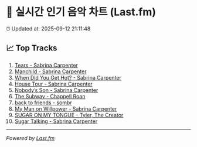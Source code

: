 # 🎵 실시간 인기 음악 차트 (Last.fm)

⏰ Updated at: 2025-09-12 21:11:48

## 📈 Top Tracks

1. [Tears - Sabrina Carpenter](https://www.last.fm/music/Sabrina+Carpenter/_/Tears)
2. [Manchild - Sabrina Carpenter](https://www.last.fm/music/Sabrina+Carpenter/_/Manchild)
3. [When Did You Get Hot? - Sabrina Carpenter](https://www.last.fm/music/Sabrina+Carpenter/_/When+Did+You+Get+Hot%3F)
4. [House Tour - Sabrina Carpenter](https://www.last.fm/music/Sabrina+Carpenter/_/House+Tour)
5. [Nobody’s Son - Sabrina Carpenter](https://www.last.fm/music/Sabrina+Carpenter/_/Nobody%E2%80%99s+Son)
6. [The Subway - Chappell Roan](https://www.last.fm/music/Chappell+Roan/_/The+Subway)
7. [back to friends - sombr](https://www.last.fm/music/sombr/_/back+to+friends)
8. [My Man on Willpower - Sabrina Carpenter](https://www.last.fm/music/Sabrina+Carpenter/_/My+Man+on+Willpower)
9. [SUGAR ON MY TONGUE - Tyler, The Creator](https://www.last.fm/music/Tyler,+The+Creator/_/SUGAR+ON+MY+TONGUE)
10. [Sugar Talking - Sabrina Carpenter](https://www.last.fm/music/Sabrina+Carpenter/_/Sugar+Talking)

---
*Powered by [Last.fm](https://www.last.fm)*
